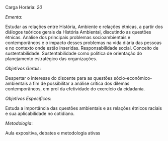 Carga Horária: _20_
 
_Ementa_:
    
   Estudar as relações entre História, Ambiente e relações étnicas, a partir dos diálogos teóricos gerais da História Ambiental, discutindo as questões étnicas. Análise dos principais problemas socioambientais e contemporâneos e o impacto desses problemas na vida diária das pessoas e no contexto onde estão inseridas. Responsabilidade social. Conceito de sustentabilidade. Sustentabilidade como política de orientação do planejamento estratégico das organizações.
 
_Objetivos Gerais_:
   
   Despertar o interesse do discente para as questões sócio-econômico-ambientais a fim de possibilitar a análise crítica dos dilemas contemporâneos, em prol da efetividade do exercício da cidadania.
 
_Objetivos Específicos_:
    
   Estuda a importância das questões ambientais e as relações étnicos raciais e sua aplicabilidade no cotidiano.
 
_Metodologia_:
    
   Aula expositiva, debates e metodologia ativas
